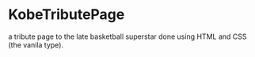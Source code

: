 # KobeTributePage
a tribute page to the late basketball superstar done using  HTML and CSS (the vanila type). 
